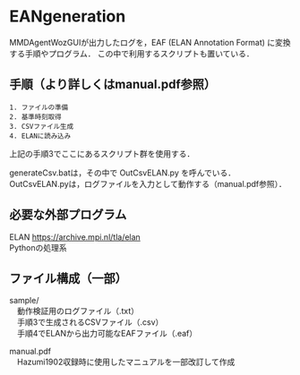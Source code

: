 # EANgeneration

MMDAgentWozGUIが出力したログを，EAF (ELAN Annotation Format) に変換する手順やプログラム．
この中で利用するスクリプトも置いている．

## 手順（より詳しくはmanual.pdf参照）
```
1. ファイルの準備  
2. 基準時刻取得  
3. CSVファイル生成  
4. ELANに読み込み  
```
上記の手順3でここにあるスクリプト群を使用する．

generateCsv.batは，その中で OutCsvELAN.py を呼んでいる．  
OutCsvELAN.pyは，ログファイルを入力として動作する（manual.pdf参照）．

## 必要な外部プログラム
ELAN https://archive.mpi.nl/tla/elan  
Pythonの処理系

## ファイル構成（一部）
sample/  
　動作検証用のログファイル（.txt）  
　手順3で生成されるCSVファイル（.csv）  
　手順4でELANから出力可能なEAFファイル（.eaf） 

manual.pdf  
　Hazumi1902収録時に使用したマニュアルを一部改訂して作成
